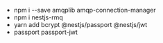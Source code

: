 - npm i --save amqplib amqp-connection-manager
- npm i nestjs-rmq
- yarn add bcrypt @nestjs/passport @nestjs/jwt 
- passport passport-jwt 